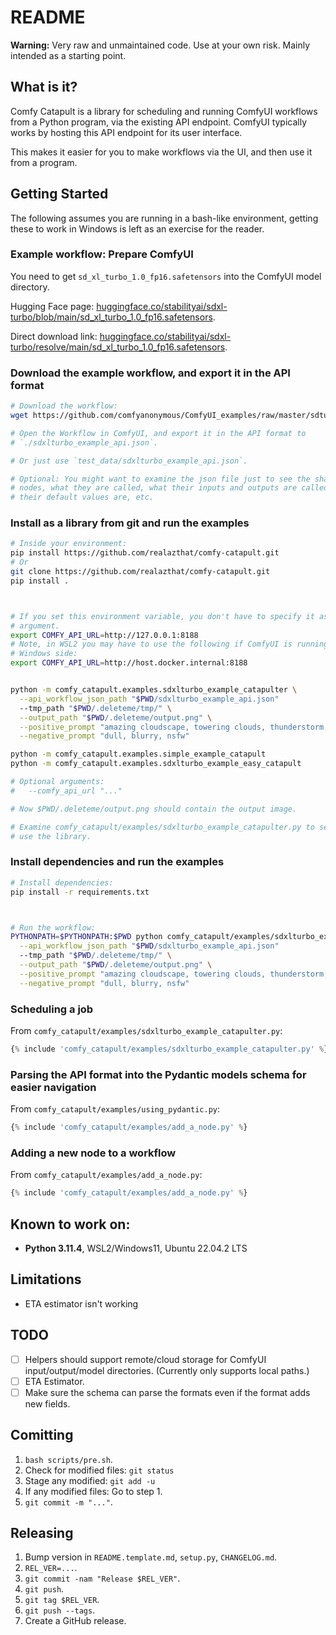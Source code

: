 <!-- Note: This file is a jinja2 template of a Markdown file.                -->

<!-- Note: This is so that we can include working examples.                  -->

# README

**Warning:** Very raw and unmaintained code. Use at your own risk. Mainly
intended as a starting point.

## What is it?

Comfy Catapult is a library for scheduling and running ComfyUI workflows from a
Python program, via the existing API endpoint. ComfyUI typically works by
hosting this API endpoint for its user interface.

This makes it easier for you to make workflows via the UI, and then use it from
a program.

## Getting Started

The following assumes you are running in a bash-like environment, getting these
to work in Windows is left as an exercise for the reader.

### Example workflow: Prepare ComfyUI

You need to get `sd_xl_turbo_1.0_fp16.safetensors` into the ComfyUI model
directory.

Hugging Face page:
[huggingface.co/stabilityai/sdxl-turbo/blob/main/sd_xl_turbo_1.0_fp16.safetensors](https://huggingface.co/stabilityai/sdxl-turbo/blob/main/sd_xl_turbo_1.0_fp16.safetensors).

Direct download link:
[huggingface.co/stabilityai/sdxl-turbo/resolve/main/sd_xl_turbo_1.0_fp16.safetensors](huggingface.co/stabilityai/sdxl-turbo/resolve/main/sd_xl_turbo_1.0_fp16.safetensors).

### Download the example workflow, and export it in the API format

```bash
# Download the workflow:
wget https://github.com/comfyanonymous/ComfyUI_examples/raw/master/sdturbo/sdxlturbo_example.png

# Open the Workflow in ComfyUI, and export it in the API format to
# `./sdxlturbo_example_api.json`.

# Or just use `test_data/sdxlturbo_example_api.json`.

# Optional: You might want to examine the json file just to see the shape of the
# nodes, what they are called, what their inputs and outputs are called, and what
# their default values are, etc.
```

### Install as a library from git and run the examples

```bash
# Inside your environment:
pip install https://github.com/realazthat/comfy-catapult.git
# Or
git clone https://github.com/realazthat/comfy-catapult.git
pip install .



# If you set this environment variable, you don't have to specify it as an
# argument.
export COMFY_API_URL=http://127.0.0.1:8188
# Note, in WSL2 you may have to use the following if ComfyUI is running on the
# Windows side:
export COMFY_API_URL=http://host.docker.internal:8188


python -m comfy_catapult.examples.sdxlturbo_example_catapulter \
  --api_workflow_json_path "$PWD/sdxlturbo_example_api.json"
  --tmp_path "$PWD/.deleteme/tmp/" \
  --output_path "$PWD/.deleteme/output.png" \
  --positive_prompt "amazing cloudscape, towering clouds, thunderstorm, awe" \
  --negative_prompt "dull, blurry, nsfw"

python -m comfy_catapult.examples.simple_example_catapult
python -m comfy_catapult.examples.sdxlturbo_example_easy_catapult

# Optional arguments:
#   --comfy_api_url "..."

# Now $PWD/.deleteme/output.png should contain the output image.

# Examine comfy_catapult/examples/sdxlturbo_example_catapulter.py to see how to
# use the library.
```

### Install dependencies and run the examples

```bash
# Install dependencies:
pip install -r requirements.txt



# Run the workflow:
PYTHONPATH=$PYTHONPATH:$PWD python comfy_catapult/examples/sdxlturbo_example_catapulter.py \
  --api_workflow_json_path "$PWD/sdxlturbo_example_api.json"
  --tmp_path "$PWD/.deleteme/tmp/" \
  --output_path "$PWD/.deleteme/output.png" \
  --positive_prompt "amazing cloudscape, towering clouds, thunderstorm, awe" \
  --negative_prompt "dull, blurry, nsfw"


```

### Scheduling a job

From `comfy_catapult/examples/sdxlturbo_example_catapulter.py`:

```py
{% include 'comfy_catapult/examples/sdxlturbo_example_catapulter.py' %}
```

### Parsing the API format into the Pydantic models schema for easier navigation

From `comfy_catapult/examples/using_pydantic.py`:

```py
{% include 'comfy_catapult/examples/add_a_node.py' %}
```

### Adding a new node to a workflow

From `comfy_catapult/examples/add_a_node.py`:

```py
{% include 'comfy_catapult/examples/add_a_node.py' %}
```

## Known to work on:

- **Python 3.11.4**, WSL2/Windows11, Ubuntu 22.04.2 LTS

## Limitations

- ETA estimator isn't working

## TODO

- [ ]  Helpers should support remote/cloud storage for ComfyUI input/output/model
  directories. (Currently only supports local paths.)
- [ ]  ETA Estimator.
- [ ]  Make sure the schema can parse the formats even if the format adds new
  fields.

## Comitting

1. `bash scripts/pre.sh`.
2. Check for modified files: `git status`
3. Stage any modified: `git add -u`
4. If any modified files: Go to step 1.
5. `git commit -m "..."`.

## Releasing

1. Bump version in `README.template.md`, `setup.py`, `CHANGELOG.md`.
2. `REL_VER=...`.
3. `git commit -nam "Release $REL_VER"`.
4. `git push`.
5. `git tag $REL_VER`.
6. `git push --tags`.
7. Create a GitHub release.
